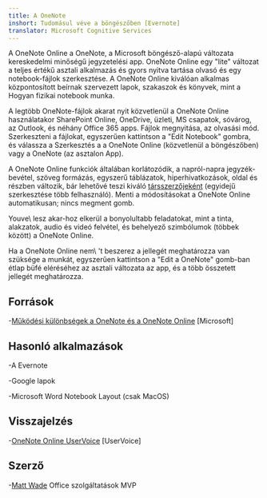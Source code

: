 ```yaml
---
title: A OneNote
inshort: Tudomásul véve a böngészőben [Evernote]
translator: Microsoft Cognitive Services
---
```


A OneNote Online a OneNote, a Microsoft böngésző-alapú változata
kereskedelmi minőségű jegyzetelési app. OneNote Online egy \"lite\" változat
a teljes értékű asztali alkalmazás és gyors nyitva tartása
olvasó és egy notebook-fájlok szerkesztése. A OneNote Online kiválóan alkalmas
központosított beírnak szervezett lapok, szakaszok és könyvek, mint a
Hogyan fizikai notebook munka.

A legtöbb OneNote-fájlok akarat nyit közvetlenül a OneNote Online használatakor
SharePoint Online, OneDrive, üzleti, MS csapatok, sóvárog, az Outlook, és
néhány Office 365 apps. Fájlok megnyitása, az olvasási mód. Szerkeszteni a
fájlokat, egyszerűen kattintson a \"Edit Notebook\" gombra, és válassza a Szerkesztés a
a OneNote Online (közvetlenül a böngészőben) vagy a OneNote (az asztalon
App).

A OneNote Online funkciók általában korlátozódik, a napról-napra
jegyzék-bevétel, szöveg formázás, egyszerű táblázatok, hiperhivatkozások, oldal és
részben változik, bár lehetővé teszi kiváló
[társszerzőjeként](http://icsh.pt/CoAuthoring) (egyidejű szerkesztése
több felhasználó). Menti a módosításokat a OneNote Online
automatikusan; nincs megment gomb.

Youve\ lesz akar-hoz elkerül a bonyolultabb feladatokat, mint a tinta, alakzatok, audio és
videó felvétel, és behelyező szimbólumok (többek között) a OneNote Online.

Ha a OneNote Online nem\ 't beszerez a jellegét meghatározza van szüksége a munkát,
egyszerűen kattintson a \"Edit a OneNote\" gomb-ban étlap büfé eléréséhez
az asztali változata az app, és a több összetett jellegét meghatározza.

Források
---------

-[Működési különbségek a OneNote és a OneNote
    Online](https://support.office.com/en-us/article/Differences-between-using-a-notebook-in-the-browser-and-in-OneNote-a3d1fc13-ac74-456b-b391-b633a62aa83f)
    \[Microsoft\]

Hasonló alkalmazások
--------------------

-A Evernote

-Google lapok

-Microsoft Word Notebook Layout (csak MacOS)

Visszajelzés
---------

-[OneNote Online UserVoice](https://onenote.uservoice.com/forums/327183-onenote-online)
    \[UserVoice\]

Szerző
---------

-[Matt Wade](https://www.linkedin.com/in/thatmattwade/) Office szolgáltatások MVP


